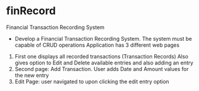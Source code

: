 # finRecord
Financial Transaction Recording System

- Develop a Financial Transaction Recording System. The system must be capable of CRUD operations
Application has 3 different web pages 
 1. First one displays all recorded transactions (Transaction Records) Also gives option to Edit and Delete available entries and also adding an entry
 2. Second page: Add Transaction. User adds Date and Amount values for the new entry
 3. Edit Page: user navigated to upon clicking the edit entry option
